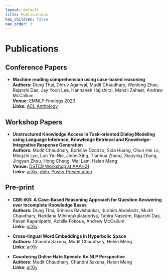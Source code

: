 ```yaml
---
layout: default
title: Publications
has_children: false
nav_order: 3
---
```

# Publications  
## Conference Papers 
- __Machine reading comprehension using case-based reasoning__  
__Authors:__ Dung Thai, Dhruv Agarwal, Mudit Chaudhary, Wenlong Zhao, Rajarshi Das, Jay Yoon Lee, Hannaneh Hajishirzi, Manzil Zaheer, Andrew McCallum  
__Venue:__ EMNLP Findings 2023  
__Links:__ [ACL Anthology](https://aclanthology.org/2023.findings-emnlp.564/)  

## Workshop Papers

- __Unstructured Knowledge Access in Task-oriented Dialog Modeling using Language Inference, Knowledge Retrieval and Knowledge-Integrative Response Generation__  
__Authors:__ Mudit Chaudhary, Borislav Dzodzo, Sida Huang, Chun Hei Lo, Mingzhi Lyu, Lun Yiu Nie, Jinbo Xing, Tianhua Zhang, Xiaoying Zhang, Jingyan Zhou, Hong Cheng, Wai Lam, Helen Meng  
__Venue:__  [DSTC9 Workshop at AAAI-21](https://dstc9.dstc.community/aaai-21-workshop)  
__Links:__ [arXiv](https://arxiv.org/abs/2101.06066), [dblp](https://dblp.org/rec/journals/corr/abs-2101-06066), [Poster Presentation](/assets/documents/Poster_DSTC9_AAAI21.pdf)
  
## Pre-print
- __CBR-iKB: A Case-Based Reasoning Approach for Question Answering over Incomplete Knowledge Bases__  
__Authors:__ Dung Thai, Srinivas Ravishankar, Ibrahim Abdelaziz, Mudit Chaudhary, Nandana Mihindukulasooriya, Tahira Naseem, Rajarshi Das, Pavan Kapanipathi, Achille Fokoue, Andrew McCallum  
__Links:__ [arXiv](https://arxiv.org/abs/2204.08554)
  
- __Cross-lingual Word Embeddings in Hyperbolic Space__  
__Authors:__ Chandni Saxena, Mudit Chaudhary, Helen Meng  
__Links:__ [arXiv](https://arxiv.org/abs/2205.01907)

- __Countering Online Hate Speech: An NLP Perspective__  
__Authors:__ Mudit Chaudhary, Chandni Saxena, Helen Meng  
__Links:__ [arXiv](https://arxiv.org/abs/2109.02941)
  

